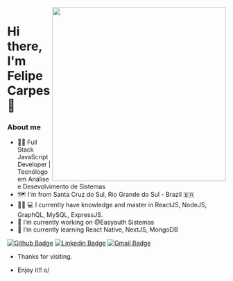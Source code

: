  <img align="right" width="400" border-radius= 50% height="400" src="https://i.pinimg.com/564x/2a/d5/58/2ad558557717da44df3977299f4af90a.jpg">

# Hi there, I'm Felipe Carpes 👋

### About me 

- 👨‍💻 Full Stack JavaScript Developer | Tecnólogo em Análise e Desevolvimento de Sistemas
- 🗺 I'm from Santa Cruz do Sul, Rio Grande do Sul - Brazil 🇧🇷
- 🧙‍♂ 💻 I currently have knowledge and master in ReactJS, NodeJS, GraphQL, MySQL, ExpressJS.
- 🔭 I’m currently working on @Easyauth Sistemas
- 🌱 I’m currently learning React Native, NextJS, MongoDB

[![Github Badge](https://img.shields.io/badge/-Github-000?style=flat-square&logo=Github&logoColor=white&link=https://github.com/felipecarpes)](https://github.com/felipecarpes)
[![Linkedin Badge](https://img.shields.io/badge/-LinkedIn-blue?style=flat-square&logo=Linkedin&logoColor=white&link=https://www.linkedin.com/in/felipe-carpes-b3aa9b186/)](https://www.linkedin.com/in/felipe-carpes-b3aa9b186/)
[![Gmail Badge](https://img.shields.io/badge/-Gmail-c14438?style=flat-square&logo=Gmail&logoColor=white&link=mailto:carpesz94@gmail.com)](mailto:carpesz94@gmail.com)

 - Thanks for visiting. 

- Enjoy it!! o/
